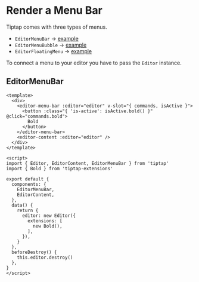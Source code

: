 # Render a Menu Bar
Tiptap comes with three types of menus.

- `EditorMenuBar` → [example](https://tiptap.scrumpy.io/)
- `EditorMenuBubble` → [example](https://tiptap.scrumpy.io/menu-bubble)
- `EditorFloatingMenu` → [example](https://tiptap.scrumpy.io/floating-menu)

To connect a menu to your editor you have to pass the `Editor` instance.

## EditorMenuBar
```vue
<template>
  <div>
    <editor-menu-bar :editor="editor" v-slot="{ commands, isActive }">
      <button :class="{ 'is-active': isActive.bold() }" @click="commands.bold">
        Bold
      </button>
    </editor-menu-bar>
    <editor-content :editor="editor" />
  </div>
</template>

<script>
import { Editor, EditorContent, EditorMenuBar } from 'tiptap'
import { Bold } from 'tiptap-extensions'

export default {
  components: {
    EditorMenuBar,
    EditorContent,
  },
  data() {
    return {
      editor: new Editor({
        extensions: [
          new Bold(),
        ],
      }),
    }
  },
  beforeDestroy() {
    this.editor.destroy()
  },
}
</script>
```
